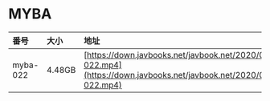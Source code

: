 # MYBA

| 番号 | 大小 | 地址 |
| :--- | :--- | :--- |
| myba-022 | 4.48GB | [https://down.javbooks.net/javbook.net/2020/06/20/myba-022.mp4](https://down.javbooks.net/javbook.net/2020/06/20/myba-022.mp4) |


